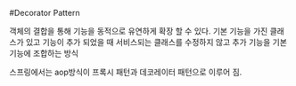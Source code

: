 #Decorator Pattern

 객체의 결합을 통해 기능을 동적으로 유연하게 확장 할 수 있다.
 기본 기능을 가진 클래스가 있고 기능이 추가 되었을 때 서비스되는 클래스를 수정하지 않고
 추가 기능을 기본기능에 조합하는 방식

 스프링에서는 aop방식이 프록시 패턴과 데코레이터 패턴으로 이루어 짐.
